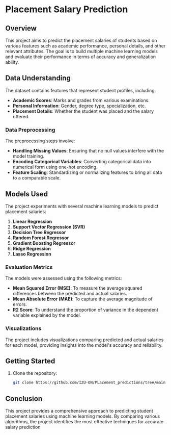 # Placement Salary Prediction

## Overview

This project aims to predict the placement salaries of students based on various features such as academic performance, personal details, and other relevant attributes. The goal is to build multiple machine learning models and evaluate their performance in terms of accuracy and generalization ability.

## Data Understanding

The dataset contains features that represent student profiles, including:
- **Academic Scores**: Marks and grades from various examinations.
- **Personal Information**: Gender, degree type, specialization, etc.
- **Placement Details**: Whether the student was placed and the salary offered.

### Data Preprocessing

The preprocessing steps involve:
- **Handling Missing Values**: Ensuring that no null values interfere with the model training.
- **Encoding Categorical Variables**: Converting categorical data into numerical form using one-hot encoding.
- **Feature Scaling**: Standardizing or normalizing features to bring all data to a comparable scale.

## Models Used

The project experiments with several machine learning models to predict placement salaries:

1. **Linear Regression**
2. **Support Vector Regression (SVR)**
3. **Decision Tree Regressor**
4. **Random Forest Regressor**
5. **Gradient Boosting Regressor**
6. **Ridge Regression**
7. **Lasso Regression**

### Evaluation Metrics

The models were assessed using the following metrics:
- **Mean Squared Error (MSE)**: To measure the average squared differences between the predicted and actual salaries.
- **Mean Absolute Error (MAE)**: To capture the average magnitude of errors.
- **R2 Score**: To understand the proportion of variance in the dependent variable explained by the model.

### Visualizations

The project includes visualizations comparing predicted and actual salaries for each model, providing insights into the model's accuracy and reliability.

## Getting Started

1. Clone the repository:
   ```bash
   git clone https://github.com/IZU-ON/PLacement_predictions/tree/main
   
## Conclusion
This project provides a comprehensive approach to predicting student placement salaries using machine learning models. By comparing various algorithms, the project identifies the most effective techniques for accurate salary prediction

